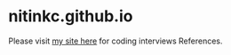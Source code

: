 # nitinkc.github.io

Please visit [my site here](http://nitinkc.github.io) for coding interviews References.
